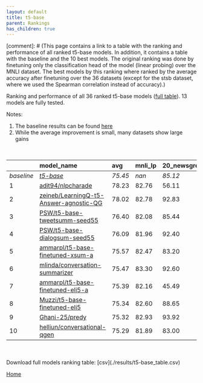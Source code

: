 ```yaml
---
layout: default
title: t5-base
parent: Rankings
has_children: true
---
```

[comment]: # (This page contains a link to a table with the ranking and performance of all ranked t5-base models. In addition, it contains a table with the baseline and the 10 best models. The original ranking was done by finetuning only the classification head of the model (linear probing) over the MNLI dataset.  The best models  by this ranking where ranked by the average accuracy after finetuning over the 36 datasets (except for the stsb dataset, where we used the Spearman correlation instead of accuracy).)

Ranking and performance of all 36 ranked t5-base models ([full table](./results/t5-base_table.csv)).  13 models are fully tested.

Notes:
1. The baseline results can be found [here](t5-base_pretrain_scores_table)
1. While the average improvement is small, many datasets show large gains
<br>


|            | model_name                                                                                                                                                                                                                                                                                                                                                                                                                                                                                                                                                                                                                                                                                                                  | avg     | mnli_lp   | 20_newsgroup   | ag_news   | amazon_reviews_multi   | anli    | boolq   | cb      | cola    | copa    | dbpedia   | esnli   | financial_phrasebank   | imdb    | isear   | mnli    | mrpc    | multirc   | poem_sentiment   | qnli    | qqp     | rotten_tomatoes   | rte     | sst2    | sst_5bins   | stsb    | trec_coarse   | trec_fine   | tweet_ev_emoji   | tweet_ev_emotion   | tweet_ev_hate   | tweet_ev_irony   | tweet_ev_offensive   | tweet_ev_sentiment   | wic     | wnli    | wsc     | yahoo_answers   |
|:-----------|:----------------------------------------------------------------------------------------------------------------------------------------------------------------------------------------------------------------------------------------------------------------------------------------------------------------------------------------------------------------------------------------------------------------------------------------------------------------------------------------------------------------------------------------------------------------------------------------------------------------------------------------------------------------------------------------------------------------------------|:--------|:----------|:---------------|:----------|:-----------------------|:--------|:--------|:--------|:--------|:--------|:----------|:--------|:-----------------------|:--------|:--------|:--------|:--------|:----------|:-----------------|:--------|:--------|:------------------|:--------|:--------|:------------|:--------|:--------------|:------------|:-----------------|:-------------------|:----------------|:-----------------|:---------------------|:---------------------|:--------|:--------|:--------|:----------------|
| *baseline* | *[t5-base](t5-base_pretrain_scores_table)*                                                                                                                                                                                                                                                                                                                                                                                                                                                                                                                                                                                                                                                                                  | *75.45* | *nan*     | *85.12*        | *89.42*   | *66.54*                | *47.05* | *76.66* | *75.54* | *81.91* | *49.65* | *76.41*   | *89.72* | *85.30*                | *92.33* | *71.28* | *83.80* | *85.66* | *60.28*   | *74.42*          | *90.38* | *88.94* | *88.61*           | *73.68* | *93.84* | *55.55*     | *85.31* | *97.21*       | *92.33*     | *44.88*          | *79.51*            | *52.74*         | *73.74*          | *84.03*              | *70.21*              | *67.19* | *55.35* | *60.00* | *71.59*         |
| 1          | [adit94/nlpcharade](model_gain_chart?avg=2.78&mnli_lp=nan&20_newsgroup=-29.01&ag_news=2.38&amazon_reviews_multi=4.40&anli=1.58&boolq=10.84&cb=-8.92&cola=-2.62&copa=39.82&dbpedia=12.81&esnli=0.60&financial_phrasebank=1.31&imdb=-10.84&isear=26.32&mnli=8.64&mrpc=3.06&multirc=12.08&poem_sentiment=-29.04&qnli=-34.05&qqp=1.74&rotten_tomatoes=-36.72&rte=16.64&sst2=-9.88&sst_5bins=18.68&stsb=-5.99&trec_coarse=-30.77&trec_fine=-0.01&tweet_ev_emoji=47.56&tweet_ev_emotion=10.81&tweet_ev_hate=21.50&tweet_ev_irony=10.21&tweet_ev_offensive=-13.09&tweet_ev_sentiment=16.40&wic=4.61&wnli=0.99&wsc=17.17&yahoo_answers=21.01&model_name=adit94%2Fnlpcharade&base_name=t5-base)                                      | 78.23   | 82.76     | 56.11          | 91.80     | 70.95                  | 48.62   | 87.50   | 66.61   | 79.29   | 89.47   | 89.21     | 90.32   | 86.62                  | 81.49   | 97.60   | 92.44   | 88.73   | 72.36     | 45.38            | 56.34   | 90.68   | 51.89             | 90.32   | 83.95   | 74.23       | 79.33   | 66.44         | 92.32       | 92.44            | 90.32              | 74.23           | 83.95            | 70.95                | 86.62                | 71.80   | 56.34   | 77.17   | 92.60           |
| 2          | [zeineb/LearningQ-t5-Answer-agnostic-QG](model_gain_chart?avg=2.57&mnli_lp=nan&20_newsgroup=7.72&ag_news=-17.39&amazon_reviews_multi=25.92&anli=1.23&boolq=9.06&cb=-16.52&cola=5.10&copa=19.00&dbpedia=10.13&esnli=0.83&financial_phrasebank=-11.30&imdb=-25.69&isear=4.79&mnli=2.87&mrpc=5.14&multirc=-1.63&poem_sentiment=19.27&qnli=2.07&qqp=-1.06&rotten_tomatoes=-14.12&rte=0.32&sst2=-7.16&sst_5bins=29.45&stsb=-7.36&trec_coarse=-41.73&trec_fine=-3.21&tweet_ev_emoji=45.67&tweet_ev_emotion=1.98&tweet_ev_hate=-1.25&tweet_ev_irony=0.75&tweet_ev_offensive=0.97&tweet_ev_sentiment=0.21&wic=22.41&wnli=-0.42&wsc=12.49&yahoo_answers=13.94&model_name=zeineb%2FLearningQ-t5-Answer-agnostic-QG&base_name=t5-base) | 78.02   | 82.78     | 92.83          | 72.03     | 92.46                  | 48.28   | 85.71   | 59.01   | 87.01   | 68.65   | 86.54     | 90.55   | 74.01                  | 66.64   | 76.07   | 86.68   | 90.81   | 58.65     | 93.69            | 92.46   | 87.88   | 74.49             | 74.01   | 86.68   | 85.00       | 77.95   | 55.48         | 89.12       | 90.55            | 81.49              | 51.48           | 74.49            | 85.00                | 70.42                | 89.60   | 54.93   | 72.49   | 85.53           |
| 3          | [PSW/t5-base-tweetsumm-seed55](model_gain_chart?avg=0.95&mnli_lp=nan&20_newsgroup=0.32&ag_news=-0.45&amazon_reviews_multi=-0.16&anli=1.20&boolq=1.08&cb=4.82&cola=-0.90&copa=5.35&dbpedia=-0.21&esnli=0.53&financial_phrasebank=-0.20&imdb=0.05&isear=-0.55&mnli=2.55&mrpc=0.61&multirc=0.63&poem_sentiment=11.15&qnli=2.09&qqp=1.34&rotten_tomatoes=-1.08&rte=-0.40&sst2=-0.26&sst_5bins=0.06&stsb=2.27&trec_coarse=0.59&trec_fine=-1.13&tweet_ev_emoji=0.55&tweet_ev_emotion=2.19&tweet_ev_hate=0.13&tweet_ev_irony=1.26&tweet_ev_offensive=-0.31&tweet_ev_sentiment=0.34&wic=2.40&wnli=-1.83&wsc=-0.38&yahoo_answers=0.44&model_name=PSW%2Ft5-base-tweetsumm-seed55&base_name=t5-base)                                   | 76.40   | 82.08     | 85.44          | 88.97     | 66.38                  | 48.25   | 77.74   | 80.36   | 81.02   | 55.00   | 76.20     | 90.25   | 85.10                  | 92.38   | 70.73   | 86.35   | 86.27   | 60.91     | 85.58            | 92.48   | 90.27   | 87.52             | 73.29   | 93.58   | 55.61       | 87.58   | 97.80         | 91.20       | 45.43            | 81.70              | 52.86           | 75.00            | 83.72                | 70.55                | 69.59   | 53.52   | 59.62   | 72.03           |
| 4          | [PSW/t5-base-dialogsum-seed55](model_gain_chart?avg=0.64&mnli_lp=nan&20_newsgroup=7.28&ag_news=0.28&amazon_reviews_multi=19.26&anli=-1.33&boolq=1.23&cb=1.25&cola=-1.38&copa=5.35&dbpedia=9.35&esnli=0.63&financial_phrasebank=-40.72&imdb=-4.99&isear=-0.03&mnli=8.22&mrpc=-1.35&multirc=0.14&poem_sentiment=17.88&qnli=-19.99&qqp=1.85&rotten_tomatoes=-34.22&rte=-20.16&sst2=-27.40&sst_5bins=37.68&stsb=2.78&trec_coarse=-14.52&trec_fine=5.47&tweet_ev_emoji=35.90&tweet_ev_emotion=-26.45&tweet_ev_hate=21.24&tweet_ev_irony=11.26&tweet_ev_offensive=-14.06&tweet_ev_sentiment=16.28&wic=1.93&wnli=35.00&wsc=-15.77&yahoo_answers=5.21&model_name=PSW%2Ft5-base-dialogsum-seed55&base_name=t5-base)                  | 76.09   | 81.96     | 92.40          | 89.70     | 85.80                  | 45.72   | 77.89   | 76.79   | 80.54   | 55.00   | 85.75     | 90.35   | 44.58                  | 87.34   | 71.25   | 92.02   | 84.31   | 60.42     | 92.30            | 70.40   | 90.78   | 54.39             | 53.52   | 66.44   | 93.23       | 88.09   | 82.69         | 97.80       | 80.79            | 53.06              | 73.98           | 85.00            | 69.98                | 86.49                | 69.12   | 90.35   | 44.23   | 76.80           |
| 5          | [ammarpl/t5-base-finetuned-xsum-a](model_gain_chart?avg=0.12&mnli_lp=nan&20_newsgroup=-1.92&ag_news=3.29&amazon_reviews_multi=-0.00&anli=1.54&boolq=-16.51&cb=13.06&cola=0.93&copa=22.08&dbpedia=-9.87&esnli=0.53&financial_phrasebank=-2.10&imdb=0.11&isear=17.56&mnli=-28.95&mrpc=1.35&multirc=17.35&poem_sentiment=-3.23&qnli=2.06&qqp=1.76&rotten_tomatoes=-32.27&rte=2.85&sst2=-0.60&sst_5bins=-0.35&stsb=-7.21&trec_coarse=-45.02&trec_fine=-9.78&tweet_ev_emoji=-5.84&tweet_ev_emotion=3.04&tweet_ev_hate=-0.55&tweet_ev_irony=3.42&tweet_ev_offensive=-2.52&tweet_ev_sentiment=0.98&wic=18.28&wnli=0.99&wsc=38.40&yahoo_answers=21.64&model_name=ammarpl%2Ft5-base-finetuned-xsum-a&base_name=t5-base)              | 75.57   | 82.47     | 83.20          | 92.70     | 66.54                  | 48.59   | 60.15   | 88.60   | 82.84   | 71.73   | 66.54     | 90.25   | 83.20                  | 92.44   | 88.84   | 54.85   | 87.01   | 77.63     | 71.19            | 92.44   | 90.70   | 56.34             | 76.53   | 93.23   | 55.20       | 78.10   | 52.19         | 82.55       | 39.04            | 82.55              | 52.19           | 77.17            | 81.51                | 71.19                | 85.48   | 56.34   | 98.40   | 93.23           |
| 6          | [mlinda/conversation-summarizer](model_gain_chart?avg=0.02&mnli_lp=nan&20_newsgroup=7.48&ag_news=-17.58&amazon_reviews_multi=17.26&anli=2.51&boolq=10.84&cb=-23.54&cola=0.06&copa=11.74&dbpedia=9.49&esnli=0.83&financial_phrasebank=-40.29&imdb=-3.21&isear=1.35&mnli=-6.91&mrpc=0.12&multirc=7.59&poem_sentiment=18.50&qnli=-35.45&qqp=-1.21&rotten_tomatoes=-33.54&rte=16.87&sst2=-26.74&sst_5bins=38.14&stsb=-6.94&trec_coarse=-17.40&trec_fine=5.67&tweet_ev_emoji=36.18&tweet_ev_emotion=-26.11&tweet_ev_hate=22.26&tweet_ev_irony=-2.98&tweet_ev_offensive=2.28&tweet_ev_sentiment=22.52&wic=-19.12&wnli=-5.79&wsc=29.70&yahoo_answers=6.01&model_name=mlinda%2Fconversation-summarizer&base_name=t5-base)           | 75.47   | 83.30     | 92.60          | 71.84     | 83.80                  | 49.56   | 87.50   | 52.00   | 81.98   | 61.39   | 85.90     | 90.55   | 45.02                  | 89.12   | 72.63   | 76.90   | 85.78   | 67.87     | 92.92            | 54.93   | 87.73   | 55.07             | 90.55   | 67.10   | 93.69       | 78.38   | 79.81         | 98.00       | 81.07            | 53.40              | 75.00           | 70.76            | 86.31                | 92.73                | 48.08   | 49.56   | 89.70   | 77.60           |
| 7          | [ammarpl/t5-base-finetuned-eli5-a](model_gain_chart?avg=-0.06&mnli_lp=nan&20_newsgroup=-39.62&ag_news=2.18&amazon_reviews_multi=-18.10&anli=1.39&boolq=-18.16&cb=-24.57&cola=5.59&copa=39.68&dbpedia=-9.97&esnli=0.82&financial_phrasebank=-0.00&imdb=0.09&isear=26.92&mnli=3.13&mrpc=4.81&multirc=10.38&poem_sentiment=12.51&qnli=2.04&qqp=1.53&rotten_tomatoes=-12.79&rte=2.13&sst2=-3.29&sst_5bins=0.79&stsb=2.19&trec_coarse=-27.15&trec_fine=-7.56&tweet_ev_emoji=0.61&tweet_ev_emotion=-6.82&tweet_ev_hate=1.61&tweet_ev_irony=3.04&tweet_ev_offensive=0.73&tweet_ev_sentiment=-0.15&wic=5.17&wnli=0.99&wsc=24.69&yahoo_answers=13.03&model_name=ammarpl%2Ft5-base-finetuned-eli5-a&base_name=t5-base)                | 75.39   | 82.16     | 45.49          | 91.60     | 48.44                  | 48.44   | 58.50   | 50.96   | 87.50   | 89.33   | 66.44     | 90.54   | 85.30                  | 92.42   | 98.20   | 86.93   | 90.47   | 70.66     | 86.93            | 92.42   | 90.47   | 75.81             | 75.81   | 90.54   | 56.34       | 87.50   | 70.06         | 84.77       | 45.49            | 72.70              | 54.34           | 76.79            | 84.77                | 70.06                | 72.37   | 56.34   | 84.69   | 84.62           |
| 8          | [Muzzi/t5-base-finetuned-eli5](model_gain_chart?avg=-0.11&mnli_lp=nan&20_newsgroup=3.53&ag_news=3.38&amazon_reviews_multi=18.34&anli=2.23&boolq=-6.75&cb=-11.11&cola=-0.23&copa=22.12&dbpedia=16.39&esnli=-40.44&financial_phrasebank=-14.87&imdb=-7.23&isear=26.72&mnli=8.97&mrpc=1.10&multirc=10.12&poem_sentiment=-7.66&qnli=-15.65&qqp=1.82&rotten_tomatoes=-44.61&rte=-17.34&sst2=-39.63&sst_5bins=25.94&stsb=-24.24&trec_coarse=-3.29&trec_fine=-37.76&tweet_ev_emoji=41.82&tweet_ev_emotion=13.26&tweet_ev_hate=21.99&tweet_ev_irony=-17.41&tweet_ev_offensive=6.49&tweet_ev_sentiment=-20.93&wic=9.81&wnli=35.17&wsc=25.75&yahoo_answers=10.14&model_name=Muzzi%2Ft5-base-finetuned-eli5&base_name=t5-base)         | 75.34   | 82.60     | 88.65          | 92.80     | 84.88                  | 49.28   | 69.91   | 64.42   | 81.69   | 71.77   | 92.80     | 49.28   | 70.43                  | 85.10   | 98.00   | 92.77   | 86.76   | 70.40     | 66.76            | 74.73   | 90.76   | 44.00             | 56.34   | 54.21   | 81.49       | 61.08   | 93.92         | 54.57       | 86.71            | 92.77              | 74.73           | 56.34            | 90.52                | 49.28                | 77.00   | 90.52   | 85.75   | 81.73           |
| 9          | [Ghani-25/predy](model_gain_chart?avg=-0.13&mnli_lp=nan&20_newsgroup=8.81&ag_news=1.78&amazon_reviews_multi=0.06&anli=2.98&boolq=-15.83&cb=-8.76&cola=-0.80&copa=39.65&dbpedia=-22.74&esnli=0.60&financial_phrasebank=-2.50&imdb=-35.99&isear=21.43&mnli=2.90&mrpc=1.59&multirc=11.82&poem_sentiment=18.33&qnli=2.37&qqp=1.42&rotten_tomatoes=1.71&rte=1.05&sst2=0.09&sst_5bins=-5.52&stsb=-7.49&trec_coarse=-26.91&trec_fine=-39.70&tweet_ev_emoji=0.67&tweet_ev_emotion=1.77&tweet_ev_hate=-0.11&tweet_ev_irony=2.28&tweet_ev_offensive=1.55&tweet_ev_sentiment=0.09&wic=4.74&wnli=0.99&wsc=16.20&yahoo_answers=16.87&model_name=Ghani-25%2Fpredy&base_name=t5-base)                                                      | 75.32   | 82.93     | 93.92          | 91.20     | 66.60                  | 50.03   | 60.83   | 66.77   | 81.11   | 89.30   | 53.67     | 90.32   | 82.80                  | 56.34   | 92.71   | 86.71   | 87.25   | 72.10     | 92.75            | 92.75   | 90.36   | 90.32             | 74.73   | 93.92   | 50.03       | 77.83   | 70.30         | 52.63       | 45.56            | 81.28              | 52.63           | 76.02            | 85.58                | 70.30                | 71.93   | 56.34   | 76.20   | 88.46           |
| 10         | [helliun/conversational-qgen](model_gain_chart?avg=-0.16&mnli_lp=nan&20_newsgroup=-2.12&ag_news=8.18&amazon_reviews_multi=-18.35&anli=1.14&boolq=-7.22&cb=13.66&cola=5.59&copa=22.45&dbpedia=17.63&esnli=1.11&financial_phrasebank=-2.30&imdb=-22.21&isear=16.81&mnli=2.78&mrpc=-9.39&multirc=15.82&poem_sentiment=0.45&qnli=2.22&qqp=-6.79&rotten_tomatoes=-2.02&rte=4.30&sst2=-3.01&sst_5bins=37.05&stsb=-26.51&trec_coarse=-44.75&trec_fine=-46.63&tweet_ev_emoji=0.81&tweet_ev_emotion=1.70&tweet_ev_hate=-0.28&tweet_ev_irony=1.13&tweet_ev_offensive=-0.43&tweet_ev_sentiment=-0.10&wic=18.55&wnli=-0.42&wsc=31.80&yahoo_answers=-16.34&model_name=helliun%2Fconversational-qgen&base_name=t5-base)                   | 75.29   | 81.89     | 83.00          | 97.60     | 48.19                  | 48.19   | 69.44   | 89.20   | 87.50   | 72.10   | 94.04     | 90.83   | 83.00                  | 70.12   | 88.09   | 86.58   | 76.27   | 76.10     | 74.87            | 92.60   | 82.14   | 86.58             | 77.98   | 90.83   | 92.60       | 58.81   | 52.46         | 45.70       | 45.70            | 81.21              | 52.46           | 74.87            | 83.60                | 70.12                | 85.74   | 54.93   | 91.80   | 55.25           |


<br>
<br>
Download full models ranking table: [csv](./results/t5-base_table.csv)

[Home](Home)